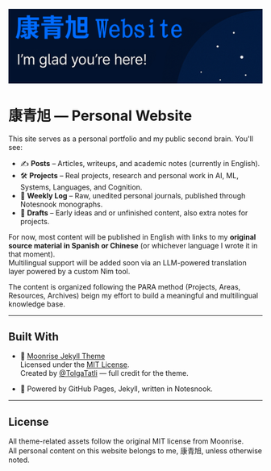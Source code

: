 ![banner](./assets/img/banner.png)
# 康青旭 — Personal Website

This site serves as a personal portfolio and my public second brain. You'll see:

- ✍️ **Posts** – Articles, writeups, and academic notes (currently in English).
- 🛠️ **Projects** – Real projects, research and personal work in AI, ML, Systems, Languages, and Cognition.
- 🧪 **Weekly Log** – Raw, unedited personal journals, published through Notesnook monographs.
- 🧵 **Drafts** – Early ideas and or unfinished content, also extra notes for projects.

For now, most content will be published in English with links to my **original source material in Spanish or Chinese** (or whichever language I wrote it in that moment).  
Multilingual support will be added soon via an LLM-powered translation layer powered by a custom Nim tool.

The content is organized following the PARA method (Projects, Areas, Resources, Archives) beign my effort to build a meaningful and multilingual knowledge base.

---

## Built With

- 🌙 [Moonrise Jekyll Theme](https://github.com/TolgaTatli/Moonrise)  
  Licensed under the [MIT License](https://opensource.org/licenses/MIT).  
  Created by [@TolgaTatli](https://github.com/TolgaTatli) — full credit for the theme.

- 🧠 Powered by GitHub Pages, Jekyll, written in Notesnook.

---

## License

All theme-related assets follow the original MIT license from Moonrise.  
All personal content on this website belongs to me, 康青旭, unless otherwise noted.
